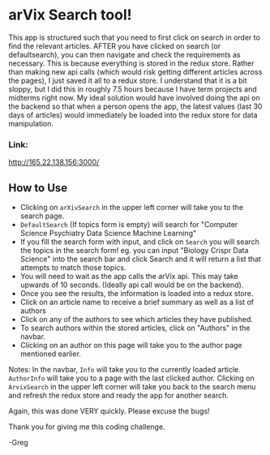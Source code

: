 # arVix Search tool!
This app is structured such that you need to first click on search in order to find the relevant articles.
AFTER you have clicked on search (or defaultsearch), you can then navigate and check the requirements as necessary.
This is because everything is stored in the redux store. Rather than making new api calls (which would risk getting different articles across the pages), I just saved it all to a redux store.
I understand that it is a bit sloppy, but I did this in roughly 7.5 hours because I have term projects and midterms right now.
My ideal solution would have involved doing the api on the backend so that when a person opens the app, the latest values (last 30 days of articles) would immediately be loaded into the redux store for data manipulation.

### Link:
http://165.22.138.156:3000/

## How to Use
* Clicking on `arXivSearch` in the upper left corner will take you to the search page.
* `DefaultSearch` (If topics form is empty) will search for "Computer Science Psychiatry Data Science Machine Learning"
* If you fill the search form with input, and click on `Search` you will search the topics in the search form!
  eg. you can input "Biology Crispr Data Science" into the search bar and click Search and it will return a list that attempts
  to match those topics.
* You will need to wait as the app calls the arVix api. This may take upwards of 10 seconds. (Ideally api call would be on the backend).
* Once you see the results, the information is loaded into a redux store.
* Click on an article name to receive a brief summary as well as a list of authors
* Click on any of the authors to see which articles they have published.
* To search authors within the stored articles, click on "Authors" in the navbar.
* Clicking on an author on this page will take you to the author page mentioned earlier.

Notes: In the navbar, `Info` will take you to the currently loaded article. `AuthorInfo` will take you to a page
with the last clicked author. Clicking on `ArvixSearch` in the upper left corner will take you back to the search menu and refresh the redux store and ready the app for another search.


Again, this was done VERY quickly. Please excuse the bugs!

Thank you for giving me this coding challenge.

-Greg
 

